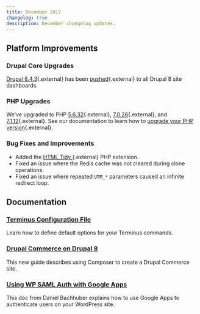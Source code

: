 ```yaml
---
title: December 2017
changelog: true
description: December changelog updates.
---
```

## Platform Improvements

### Drupal Core Upgrades
[Drupal 8.4.3](https://www.drupal.org/project/drupal/releases/8.4.3){.external} has been [pushed](https://github.com/pantheon-systems/drops-8/pull/199){.external} to all Drupal 8 site dashboards.

### PHP Upgrades
We've upgraded to PHP [5.6.32](http://www.php.net/ChangeLog-5.php#5.6.32){.external}, [7.0.26](http://www.php.net/ChangeLog-7.php#7.0.26){.external}, and [7.1.12](http://www.php.net/ChangeLog-7.php#7.1.12){.external}. See our documentation to learn how to [upgrade your PHP version](https://pantheon.io/docs/php-versions/){.external}.

### Bug Fixes and Improvements
 - Added the [HTML Tidy ](http://www.html-tidy.org/){.external} PHP extension.
 - Fixed an issue where the Redis cache was not cleared during clone operations.
 - Fixed an issue where repeated `UTM_*` parameters caused an infinite redirect loop.

## Documentation

### [Terminus Configuration File](https://pantheon.io/docs/terminus/configuration/)
Learn how to define default options for your Terminus commands.

### [Drupal Commerce on Drupal 8](https://pantheon.io/docs/guides/drupal-8-commerce/)
This new guide describes using Composer to create a Drupal Commerce site.

### [Using WP SAML Auth with Google Apps](https://pantheon.io/docs/wordpress-google-sso/)
This doc from Daniel Bachhuber explains how to use Google Apps to authenticate users on your WordPress site.
